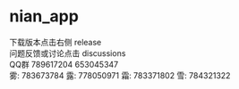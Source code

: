 # nian_app  
下载版本点击右侧 release  
问题反馈或讨论点击 discussions  
QQ群 789617204 653045347  
雾: 783673784
露: 778050971
霜: 783371802
雪: 784321322
